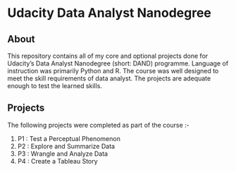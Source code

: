 # Udacity Data Analyst Nanodegree

## About

This repository contains all of my core and optional projects done for Udacity’s Data Analyst Nanodegree (short: DAND) programme. Language of instruction was primarily Python and R. The course was well designed to meet the skill requirements of data analyst. The projects are adequate enough to test the learned skills.

## Projects

The following projects were completed as part of the course :-
1. P1 : Test a Perceptual Phenomenon
2. P2 : Explore and Summarize Data
3. P3 : Wrangle and Analyze Data
4. P4 : Create a Tableau Story
